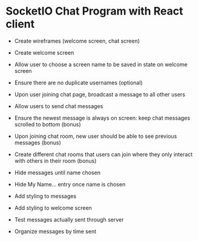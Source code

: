 # SocketIO Chat Program with React client

- Create wireframes (welcome screen, chat screen)
- Create welcome screen
- Allow user to choose a screen name to be saved in state on welcome screen
- Ensure there are no duplicate usernames (optional)
- Upon user joining chat page, broadcast a message to all other users
- Allow users to send chat messages
- Ensure the newest message is always on screen: keep chat messages scrolled to bottom (bonus)
- Upon joining chat room, new user should be able to see previous messages (bonus)
- Create different chat rooms that users can join where they only interact with others in their room (bonus)



- Hide messages until name chosen
- Hide My Name... entry once name is chosen
- Add styling to messages
- Add styling to welcome screen
- Test messages actually sent through server
- Organize messages by time sent